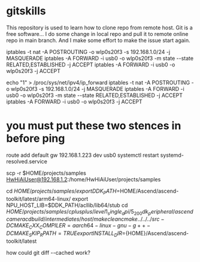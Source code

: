 # gitskills
This repository is used to learn how to clone repo from remote host.
Git is a free software...
I do some change in local repo and pull it to remote online repo in main branch.
And I make some effort to make the issue start again.

iptables -t nat -A POSTROUTING -o wlp0s20f3 -s 192.168.1.0/24 -j MASQUERADE
iptables -A FORWARD -i usb0 -o wlp0s20f3 -m state --state RELATED,ESTABLISHED -j ACCEPT
iptables -A FORWARD -i usb0 -o wlp0s20f3 -j ACCEPT

echo "1" > /proc/sys/net/ipv4/ip_forward
iptables -t nat -A POSTROUTING -o wlp0s20f3 -s 192.168.1.0/24 -j MASQUERADE
iptables -A FORWARD -i usb0 -o wlp0s20f3 -m state --state RELATED,ESTABLISHED -j ACCEPT
iptables -A FORWARD -i usb0 -o wlp0s20f3 -j ACCEPT

# you must put these two stences in before ping
route add default gw 192.168.1.223 dev usb0
systemctl restart systemd-resolved.service

scp -r $HOME/projects/samples HwHiAiUser@192.168.1.2:/home/HwHiAiUser/projects/samples

cd $HOME/projects/samples/
export DDK_PATH=$HOME/Ascend/ascend-toolkit/latest/arm64-linux/
export NPU_HOST_LIB=$DDK_PATH/acllib/lib64/stub
cd $HOME/projects/samples/cplusplus/level1_single_api/5_200dk_peripheral/ascendcamera
cd build/intermediates/host/
make clean
cmake ../../../src -DCMAKE_CXX_COMPILER=aarch64-linux-gnu-g++ -DCMAKE_SKIP_RPATH=TRUE
export INSTALL_DIR=${HOME}/Ascend/ascend-toolkit/latest

how could git diff --cached work?
